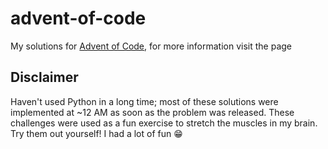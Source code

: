 # advent-of-code
My solutions for [Advent of Code](https://adventofcode.com/2021/about), for more information visit the page

## Disclaimer
Haven't used Python in a long time; most of these solutions were implemented at ~12 AM as soon as the problem was released. 
These challenges were used as a fun exercise to stretch the muscles in my brain. Try them out yourself! I had a lot of fun :grin:
